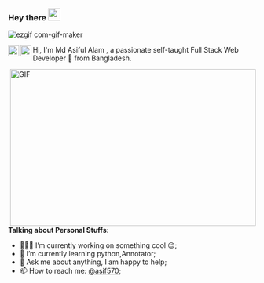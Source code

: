 ### Hey there <img src="https://media.giphy.com/media/hvRJCLFzcasrR4ia7z/giphy.gif" width="25px">

![ezgif com-gif-maker](https://user-images.githubusercontent.com/66010854/104849938-b245bf00-5916-11eb-8130-88fdea386e3e.gif)

<a href="https://twitter.com/mdasif_mdasif">
  <img align="left" alt="Abhishek Naidu | Twitter" width="22px" src="https://raw.githubusercontent.com/peterthehan/peterthehan/master/assets/twitter.svg" />
</a>
<a href="https://www.linkedin.com/in/muhamad-asif-61b6271b6/">
  <img align="left" alt="Abhishek's LinkedIN" width="22px" src="https://raw.githubusercontent.com/peterthehan/peterthehan/master/assets/linkedin.svg" />
</a>

Hi, I'm Md Asiful Alam , a passionate self-taught Full Stack Web Developer 🚀 from Bangladesh.

  <img align="right" alt="GIF" src="https://github.com/abhisheknaiidu/abhisheknaiidu/blob/master/code.gif?raw=true" width="500" height="320" />
  
**Talking about Personal Stuffs:**

- 👨🏽‍💻 I’m currently working on something cool :wink:;
- 🌱 I’m currently learning python,Annotator; 
- 💬 Ask me about anything, I am happy to help;
- 📫 How to reach me: [@asif570](https://www.facebook.com/mdasif570/);
